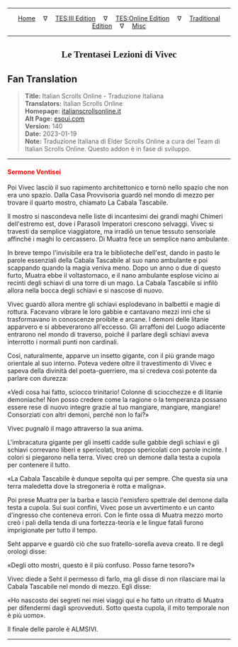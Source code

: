 
---

<!-- Jekyll Page Links -->

<center>
<a href="../../../../../index.html">Home</a>
&emsp;&nabla;&emsp;
<a href="../../../../index-tes3.html">TES:III Edition</a>
&emsp;&nabla;&emsp;
<a href="../../../../index-teso.html">TES:Online Edition</a>
&emsp;&nabla;&emsp;
<a href="../../../../index-traditional.html">Traditional Edition</a>
&emsp;&nabla;&emsp;
<a href="../../../../index-misc.html">Misc</a>
</center>

<!-- Markdown Body Below: -->

---

<center>
<h2><span style="font-family:Georgia">Le Trentasei Lezioni di Vivec</span></h2>
</center>

## Fan Translation

> __Title:__ Italian Scrolls Online - Traduzione Italiana\
> __Translators:__ Italian Scrolls Online\
> __Homepage:__ [italianscrollsonline.it][1]\
> __Alt Page:__ [esoui.com][2]\
> __Version:__ 140\
> __Date:__ 2023-01-19\
> __Note:__ Traduzione Italiana di Elder Scrolls Online a cura del Team di Italian Scrolls Online. Questo addon è in fase di sviluppo.

[1]: http://italianscrollsonline.it/
[2]: https://www.esoui.com/downloads/info2854-ItalianScrollsOnline-TraduzioneItaliana.html

---

#### <span style="color:red">Sermone Ventisei</span>

Poi Vivec lasciò il suo rapimento architettonico e tornò nello spazio che non era uno spazio. Dalla Casa Provvisoria guardò nel mondo di mezzo per trovare il quarto mostro, chiamato La Cabala Tascabile.

Il mostro si nascondeva nelle liste di incantesimi dei grandi maghi Chimeri dell'estremo est, dove i Parasoli Imperatori crescono selvaggi. Vivec si travestì da semplice viaggiatore, ma irradiò un tenue tessuto sensoriale affinché i maghi lo cercassero. Di Muatra fece un semplice nano ambulante.

In breve tempo l'invisibile era tra le biblioteche dell'est, dando in pasto le parole essenziali della Cabala Tascabile al suo nano ambulante e poi scappando quando la magia veniva meno. Dopo un anno o due di questo furto, Muatra ebbe il voltastomaco, e il nano ambulante esplose vicino ai recinti degli schiavi di una torre di un mago. La Cabala Tascabile si infilò allora nella bocca degli schiavi e si nascose di nuovo.

Vivec guardò allora mentre gli schiavi esplodevano in balbettii e magie di rottura. Facevano vibrare le loro gabbie e cantavano mezzi inni che si trasformavano in conoscenze proibite e arcane. I demoni delle litanie apparvero e si abbeverarono all'eccesso. Gli arraffoni del Luogo adiacente entrarono nel mondo di traverso, poiché il parlare degli schiavi aveva interrotto i normali punti non cardinali.

Così, naturalmente, apparve un insetto gigante, con il più grande mago orientale al suo interno. Poteva vedere oltre il travestimento di Vivec e sapeva della divinità del poeta-guerriero, ma si credeva così potente da parlare con durezza:

«Vedi cosa hai fatto, sciocco trinitario! Colonne di sciocchezze e di litanie demoniache! Non posso credere come la ragione o la temperanza possano essere rese di nuovo integre grazie al tuo mangiare, mangiare, mangiare! Consorziati con altri demoni, perché non lo fai?»

Vivec pugnalò il mago attraverso la sua anima.

L'imbracatura gigante per gli insetti cadde sulle gabbie degli schiavi e gli schiavi correvano liberi e spericolati, troppo spericolati con parole incinte. I colori si piegarono nella terra. Vivec creò un demone dalla testa a cupola per contenere il tutto.

«La Cabala Tascabile è dunque sepolta qui per sempre. Che questa sia una terra maledetta dove la stregoneria è rotta e maligna».

Poi prese Muatra per la barba e lasciò l'emisfero spettrale del demone dalla testa a cupola. Sui suoi confini, Vivec pose un avvertimento e un canto d'ingresso che conteneva errori. Con le finte ossa di Muatra mezzo morto creò i pali della tenda di una fortezza-teoria e le lingue fatali furono imprigionate per tutto il tempo.

Seht apparve e guardò ciò che suo fratello-sorella aveva creato. Il re degli orologi disse:

«Degli otto mostri, questo è il più confuso. Posso farne tesoro?»

Vivec diede a Seht il permesso di farlo, ma gli disse di non rilasciare mai la Cabala Tascabile nel mondo di mezzo. Egli disse:

«Ho nascosto dei segreti nei miei viaggi qui e ho fatto un ritratto di Muatra per difendermi dagli sprovveduti. Sotto questa cupola, il mito temporale non è più uomo».

Il finale delle parole è ALMSIVI.

---
